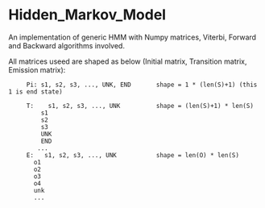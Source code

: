 # Hidden_Markov_Model
An implementation of generic HMM with Numpy matrices, Viterbi, Forward and Backward algorithms involved.

All matrices useed are shaped as below (Initial matrix, Transition matrix, Emission matrix):


         Pi: s1, s2, s3, ..., UNK, END       shape = 1 * (len(S)+1) (this 1 is end state)

         T:    s1, s2, s3, ..., UNK          shape = (len(S)+1) * len(S)
             s1
             s2
             s3
             UNK
             END
            ...
         E:   s1, s2, s3, ..., UNK           shape = len(O) * len(S)
           o1
           o2
           o3
           o4
           unk
           ...
